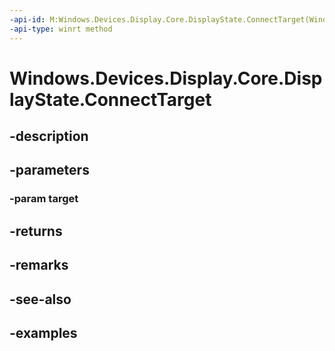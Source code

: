 ```yaml
---
-api-id: M:Windows.Devices.Display.Core.DisplayState.ConnectTarget(Windows.Devices.Display.Core.DisplayTarget)
-api-type: winrt method
---
```


<!-- Method syntax.
public DisplayPath DisplayState.ConnectTarget(DisplayTarget target)
-->

# Windows.Devices.Display.Core.DisplayState.ConnectTarget

## -description

## -parameters
### -param target

## -returns

## -remarks

## -see-also

## -examples
